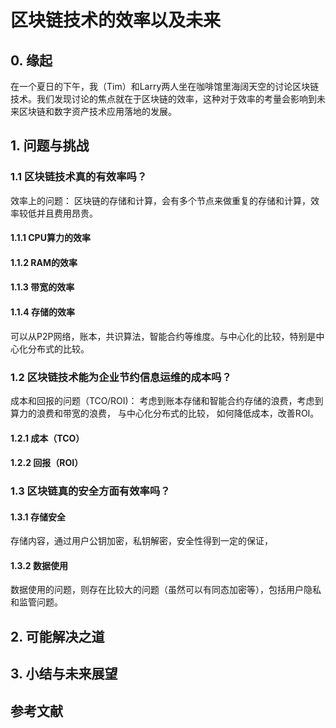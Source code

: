# 区块链技术的效率以及未来


## 0. 缘起
在一个夏日的下午，我（Tim）和Larry两人坐在咖啡馆里海阔天空的讨论区块链技术。我们发现讨论的焦点就在于区块链的效率，这种对于效率的考量会影响到未来区块链和数字资产技术应用落地的发展。

## 1. 问题与挑战

### 1.1 区块链技术真的有效率吗？

效率上的问题： 区块链的存储和计算，会有多个节点来做重复的存储和计算，效率较低并且费用昂贵。 

#### 1.1.1 CPU算力的效率 

#### 1.1.2 RAM的效率

#### 1.1.3 带宽的效率

#### 1.1.4 存储的效率

可以从P2P网络，账本，共识算法，智能合约等维度。与中心化的比较，特别是中心化分布式的比较。

### 1.2 区块链技术能为企业节约信息运维的成本吗？

成本和回报的问题（TCO/ROI)： 考虑到账本存储和智能合约存储的浪费，考虑到算力的浪费和带宽的浪费， 与中心化分布式的比较， 如何降低成本，改善ROI。

#### 1.2.1 成本（TCO） 

#### 1.2.2 回报（ROI）

### 1.3 区块链真的安全方面有效率吗？

#### 1.3.1 存储安全
存储内容，通过用户公钥加密，私钥解密，安全性得到一定的保证， 

#### 1.3.2 数据使用

数据使用的问题，则存在比较大的问题（虽然可以有同态加密等），包括用户隐私和监管问题。

## 2. 可能解决之道

## 3. 小结与未来展望

## 参考文献

